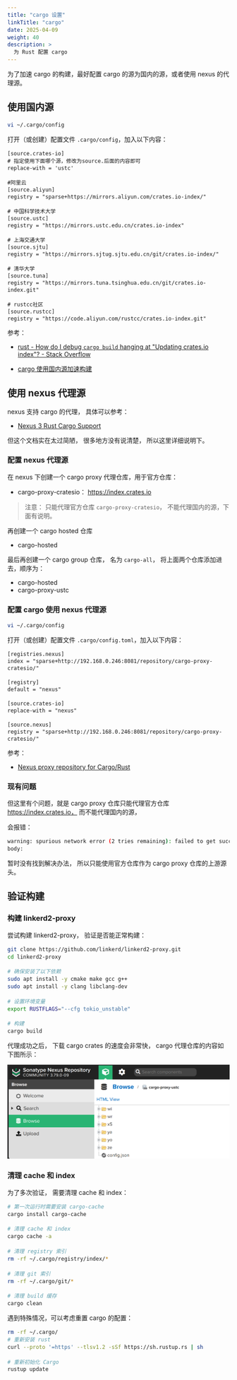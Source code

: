 ```yaml
---
title: "cargo 设置"
linkTitle: "cargo"
date: 2025-04-09
weight: 40
description: >
  为 Rust 配置 cargo
---
```


为了加速 cargo 的构建，最好配置 cargo 的源为国内的源，或者使用 nexus 的代理源。

## 使用国内源

```bash
vi ~/.cargo/config
```

打开（或创建）配置文件  `.cargo/config`，加入以下内容：

```properties
[source.crates-io]
# 指定使用下面哪个源，修改为source.后面的内容即可
replace-with = 'ustc'

#阿里云
[source.aliyun]
registry = "sparse+https://mirrors.aliyun.com/crates.io-index/"

# 中国科学技术大学
[source.ustc]
registry = "https://mirrors.ustc.edu.cn/crates.io-index"

# 上海交通大学
[source.sjtu]
registry = "https://mirrors.sjtug.sjtu.edu.cn/git/crates.io-index/"

# 清华大学
[source.tuna]
registry = "https://mirrors.tuna.tsinghua.edu.cn/git/crates.io-index.git"

# rustcc社区
[source.rustcc]
registry = "https://code.aliyun.com/rustcc/crates.io-index.git"
```

参考：

- [rust - How do I debug `cargo build` hanging at "Updating crates.io index"? - Stack Overflow](https://stackoverflow.com/questions/53361052/how-do-i-debug-cargo-build-hanging-at-updating-crates-io-index)

- [cargo 使用国内源加速构建](https://www.cnblogs.com/trigger-cn/p/18334279)

## 使用 nexus 代理源

nexus 支持 cargo 的代理， 具体可以参考：

- [Nexus 3 Rust Cargo Support](https://help.sonatype.com/en/rust-cargo.html)

但这个文档实在太过简陋， 很多地方没有说清楚， 所以这里详细说明下。

### 配置 nexus 代理源

在 nexus 下创建一个 cargo proxy 代理仓库，用于官方仓库：

- cargo-proxy-cratesio： https://index.crates.io

> 注意： 只能代理官方仓库 `cargo-proxy-cratesio`， 不能代理国内的源，下面有说明。

再创建一个 cargo hosted 仓库

- cargo-hosted

最后再创建一个 cargo group 仓库， 名为 `cargo-all`， 将上面两个仓库添加进去，顺序为：

- cargo-hosted
- cargo-proxy-ustc

### 配置 cargo 使用 nexus 代理源

```bash
vi ~/.cargo/config
```

打开（或创建）配置文件  `.cargo/config.toml`，加入以下内容：

```properties
[registries.nexus]
index = "sparse+http://192.168.0.246:8081/repository/cargo-proxy-cratesio/"

[registry]
default = "nexus"

[source.crates-io]
replace-with = "nexus"

[source.nexus]
registry = "sparse+http://192.168.0.246:8081/repository/cargo-proxy-cratesio/"
```

参考：

- [Nexus proxy repository for Cargo/Rust](https://gist.github.com/mashintsev/3e6ab7840d6233ab7932565d056b8158)

### 现有问题

但这里有个问题，就是 cargo proxy 仓库只能代理官方仓库 https://index.crates.io， 而不能代理国内的源， 

会报错：

```bash
warning: spurious network error (2 tries remaining): failed to get successful HTTP response from `http://192.168.0.246:8081/repository/cargo-proxy-ustc/crates/async-recursion/1.1.1/download` (192.168.0.246), got 500
body:
```

暂时没有找到解决办法， 所以只能使用官方仓库作为 cargo proxy 仓库的上游源头。


## 验证构建

### 构建 linkerd2-proxy

尝试构建 linkerd2-proxy， 验证是否能正常构建：

```bash
git clone https://github.com/linkerd/linkerd2-proxy.git
cd linkerd2-proxy

# 确保安装了以下依赖
sudo apt install -y cmake make gcc g++
sudo apt install -y clang libclang-dev

# 设置环境变量
export RUSTFLAGS="--cfg tokio_unstable"

# 构建
cargo build
```

代理成功之后， 下载 cargo crates 的速度会非常快， cargo 代理仓库的内容如下图所示：

![](images/cargo-proxy.png)

### 清理 cache 和 index

为了多次验证， 需要清理 cache 和 index：

```bash
# 第一次运行时需要安装 cargo-cache  
cargo install cargo-cache

# 清理 cache 和 index
cargo cache -a

# 清理 registry 索引
rm -rf ~/.cargo/registry/index/*

# 清理 git 索引
rm -rf ~/.cargo/git/*

# 清理 build 缓存
cargo clean
```

遇到特殊情况，可以考虑重置 cargo 的配置：

```bash
rm -rf ~/.cargo/
# 重新安装 rust
curl --proto '=https' --tlsv1.2 -sSf https://sh.rustup.rs | sh

# 重新初始化 Cargo
rustup update
```




